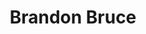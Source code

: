 ---
avatar: /images/people/brandon-bruce.jpg
avatar_small: /images/people/brandon-bruce_small.jpg
bio: Director of Customer Support at Linux Academy, former professional kitchen chef
  and cook, all around expert at putting out fires.
homepage: null
instagram: null
linkedin: null
title: Brandon Bruce
twitter: https://twitter.com/netcromancer
type: guest
username: brandon-bruce
youtube: null
---